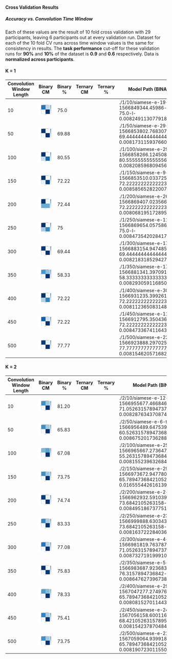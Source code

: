 #### Cross Validation Results

##### Accuracy vs. Convolution Time Window

Each of these values are the result of 10 fold cross validation with 29 participants, leaving 6 participants out at every validation run. Dataset for each of the 10 fold CV runs across time window values is the same for consistency in results. The **task performance** cut-off for these validation runs for **90%** and **10%** of the dataset is  **0.9** and **0.6** respectively. Data is **normalized across participants**.

#### K = 1



| Convolution Window Length | Binary CM                                                    | Binary % | Ternary CM | Ternary % | Model Path (BINARY)                                          | Model Path (TERNARY) |
| ------------------------- | ------------------------------------------------------------ | -------- | ---------- | --------- | ------------------------------------------------------------ | -------------------- |
| 10                        | ![](./1/10/siamese-e-19-ts-1566849344.45986-a-75.0-l-0.008249113077918688.pth.png) | 75.0     |            |           | ./1/10/siamese-e-19-ts-1566849344.45986-a-75.0-l-0.008249113077918688.pth |                      |
| 50                        | ![](./1/50/siamese-e-29-ts-1566853802.7683074-a-69.44444444444444-l-0.008173115937660139.pth.png) | 69.88    |            |           | ./1/50/siamese-e-29-ts-1566853802.7683074-a-69.44444444444444-l-0.008173115937660139.pth |                      |
| 100                       | ![](./1/100/siamese-e-29-ts-1566858266.1245084-a-80.55555555555556-l-0.008208596809456745.pth.png) | 80.55    |            |           | ./1/100/siamese-e-29-ts-1566858266.1245084-a-80.55555555555556-l-0.008208596809456745.pth |                      |
| 150                       | ![](./1/150/siamese-e-9-ts-1566853510.0337257-a-72.22222222222223-l-0.008585652822007735.pth.png) | 72.22    |            |           | ./1/150/siamese-e-9-ts-1566853510.0337257-a-72.22222222222223-l-0.008585652822007735.pth |                      |
| 200                       | ![](./1/200/siamese-e-26-ts-1566869407.023566-a-72.22222222222223-l-0.008068195172895988.pth.png) | 72.44    |            |           | ./1/200/siamese-e-26-ts-1566869407.023566-a-72.22222222222223-l-0.008068195172895988.pth |                      |
| 250                       | ![](./1/250/siamese-e-11-ts-1566869654.0575867-a-75.0-l-0.00847354202841719.pth.png) | 75       |            |           | ./1/250/siamese-e-11-ts-1566869654.0575867-a-75.0-l-0.00847354202841719.pth |                      |
| 300                       | ![](./1/300/siamese-e-17-ts-1566883154.9474852-a-69.44444444444444-l-0.008218318529427051.pth.png) | 69.44    |            |           | ./1/300/siamese-e-17-ts-1566883154.9474852-a-69.44444444444444-l-0.008218318529427051.pth |                      |
| 350                       | ![](./1/350/siamese-e-17-ts-1566881341.3970919-a-58.333333333333336-l-0.008293059116850297.pth.png) | 58.33    |            |           | ./1/350/siamese-e-17-ts-1566881341.3970919-a-58.333333333333336-l-0.008293059116850297.pth |                      |
| 400                       | ![](./1/400/siamese-e-30-ts-1566931235.3992617-a-72.22222222222223-l-0.008112365083148082.pth.png) | 72.22    |            |           | ./1/400/siamese-e-30-ts-1566931235.3992617-a-72.22222222222223-l-0.008112365083148082.pth |                      |
| 450                       | ![](./1/450/siamese-e-11-ts-1566912795.3504364-a-72.22222222222223-l-0.008473367411643267.pth.png) | 72.22    |            |           | ./1/450/siamese-e-11-ts-1566912795.3504364-a-72.22222222222223-l-0.008473367411643267.pth |                      |
| 500                       | ![](./1/500/siamese-e-22-ts-1566923888.297025-a-77.77777777777777-l-0.00815462057168285.pth.png) | 77.77    |            |           | ./1/500/siamese-e-22-ts-1566923888.297025-a-77.77777777777777-l-0.00815462057168285.pth |                      |


#### K = 2



| Convolution Window Length | Binary CM                                                    | Binary % | Ternary CM | Ternary % | Model Path (BINARY)                                          | Model Path (TERNARY) |
| ------------------------- | ------------------------------------------------------------ | -------- | ---------- | --------- | ------------------------------------------------------------ | -------------------- |
| 10                        | ![](./2/10/siamese-e-12-ts-1566955677.466846-a-71.05263157894737-l-0.008287634370874052.pth.png) | 81.20    |            |           | ./2/10/siamese-e-12-ts-1566955677.466846-a-71.05263157894737-l-0.008287634370874052.pth |                      |
| 50                        | ![](./2/50/siamese-e-6-ts-1566956489.6475399-a-60.526315789473685-l-0.008675201736288527.pth.png) | 65.83    |            |           | ./2/50/siamese-e-6-ts-1566956489.6475399-a-60.526315789473685-l-0.008675201736288527.pth |                      |
| 100                       | ![](./2/100/siamese-e-25-ts-1566965667.273647-a-55.26315789473684-l-0.00815523963268489.pth.png) | 67.08    |            |           | ./2/100/siamese-e-25-ts-1566965667.273647-a-55.26315789473684-l-0.00815523963268489.pth |                      |
| 150                       | ![](./2/150/siamese-e-29-ts-1566973672.9477806-a-65.78947368421052-l-0.016555442616139372.pth.png) | 73.75    |            |           | ./2/150/siamese-e-29-ts-1566973672.9477806-a-65.78947368421052-l-0.016555442616139372.pth |                      |
| 200                       | ![](./2/200/siamese-e-2-ts-1566962932.591039-a-73.6842105263158-l-0.008495186737751308.pth.png) | 74.74    |            |           | ./2/200/siamese-e-2-ts-1566962932.591039-a-73.6842105263158-l-0.008495186737751308.pth |                      |
| 250                       | ![](./2/250/siamese-e-23-ts-1566999888.630343-a-73.6842105263158-l-0.00816372228403614.pth.png) | 83.33    |            |           | ./2/250/siamese-e-23-ts-1566999888.630343-a-73.6842105263158-l-0.00816372228403614.pth |                      |
| 300                       | ![](./2/300/siamese-e-4-ts-1566981819.7637875-a-71.05263157894737-l-0.008732719199910555.pth.png) | 77.08    |            |           | ./2/300/siamese-e-4-ts-1566981819.7637875-a-71.05263157894737-l-0.008732719199910555.pth |                      |
| 350                       | ![](./2/350/siamese-e-5-ts-1566983687.923683-a-76.3157894736842-l-0.008647627396738692.pth.png) | 75.83    |            |           | ./2/350/siamese-e-5-ts-1566983687.923683-a-76.3157894736842-l-0.008647627396738692.pth |                      |
| 400                       | ![](./2/400/siamese-e-29-ts-1567047277.2749765-a-65.78947368421052-l-0.00808152701144349.pth.png) | 78.33    |            |           | ./2/400/siamese-e-29-ts-1567047277.2749765-a-65.78947368421052-l-0.00808152701144349.pth |                      |
| 450                       | ![](./2/450/siamese-e-24-ts-1567056158.6001163-a-68.42105263157895-l-0.008154237870484183.pth.png) | 75.41    |            |           | ./2/450/siamese-e-24-ts-1567056158.6001163-a-68.42105263157895-l-0.008154237870484183.pth.png |                      |
| 500                       | ![](./2/500/siamese-e-21-ts-1567059064.939918-a-65.78947368421052-l-0.008190723011550839.pth.png) | 73.75    |            |           | ./2/500/siamese-e-21-ts-1567059064.939918-a-65.78947368421052-l-0.008190723011550839.pth |                      |

